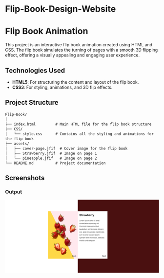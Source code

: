 # Flip-Book-Design-Website

# Flip Book Animation

This project is an interactive flip book animation created using HTML and CSS. The flip book simulates the turning of pages with a smooth 3D flipping effect, offering a visually appealing and engaging user experience.

## Technologies Used

- **HTML5**: For structuring the content and layout of the flip book.
- **CSS3**: For styling, animations, and 3D flip effects.


## Project Structure

```
Flip-Book/
│
├── index.html         # Main HTML file for the flip book structure
├── CSS/
│   └── style.css      # Contains all the styling and animations for the flip book
├── assets/
│   ├── cover-page.jfif  # Cover image for the flip book
│   ├── Strawberry.jfif  # Image on page 1
│   └── pineapple.jfif   # Image on page 2
└── README.md          # Project documentation
```

## Screenshots

### Output
![Book Page](outputImage.png)
